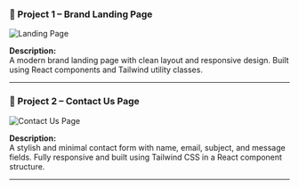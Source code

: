 
### 🔹 Project 1 – Brand Landing Page  
![Landing Page](https://github.com/user-attachments/assets/d3941f3c-c525-4b9c-b08c-830d4c51b0f0)

**Description:**  
A modern brand landing page with clean layout and responsive design. Built using React components and Tailwind utility classes.

---

### 🔹 Project 2 – Contact Us Page  
![Contact Us Page](https://github.com/user-attachments/assets/d1d17d4f-663a-4914-a9a7-d6bf259c38bc)

**Description:**  
A stylish and minimal contact form with name, email, subject, and message fields. Fully responsive and built using Tailwind CSS in a React component structure.

---



